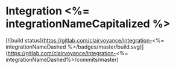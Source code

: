 # Integration <%= integrationNameCapitalized %>

[![build status](https://gitlab.com/clairvoyance/integration-<%= integrationNameDashed %>/badges/master/build.svg)](https://gitlab.com/clairvoyance/integration-<%=  integrationNameDashed%>/commits/master)
